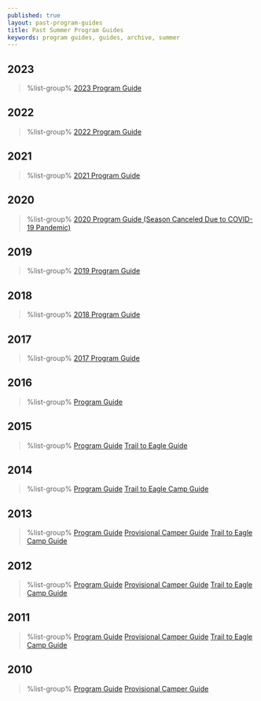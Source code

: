 ```yaml
---
published: true
layout: past-program-guides
title: Past Summer Program Guides
keywords: program guides, guides, archive, summer
---
```


## 2023
> %list-group%
> <a href="{{ site.url }}/pdf/2023/2023-program-guide.pdf" class="list-group-item">2023 Program Guide</a>

## 2022
> %list-group%
> <a href="{{ site.url }}/pdf/2022/2022-program-guide.pdf" class="list-group-item">2022 Program Guide</a>

## 2021
> %list-group%
> <a href="{{ site.url }}/pdf/2021/2021-program-guide.pdf" class="list-group-item">2021 Program Guide</a>

## 2020
> %list-group%
> <a href="{{ site.url }}/pdf/2020/2020-program-guide.pdf" class="list-group-item">2020 Program Guide (Season Canceled Due to COVID-19 Pandemic)</a>

## 2019
> %list-group%
> <a href="{{ site.url }}/pdf/2019/2019-program-guide.pdf" class="list-group-item">2019 Program Guide</a>

## 2018
> %list-group%
> <a href="{{ site.url }}/pdf/2018/2018-program-guide.pdf" class="list-group-item">2018 Program Guide</a>

## 2017
> %list-group%
> <a href="{{ site.url }}/pdf/2017/2017-program-guide.pdf" class="list-group-item">2017 Program Guide</a>

## 2016
> %list-group%
> <a href="{{ site.url }}/pdf/2016/2016-program-guide.pdf" class="list-group-item">Program Guide</a>

## 2015

> %list-group%
> <a href="{{ site.url }}/pdf/2015/program-guide.pdf" class="list-group-item">Program Guide</a>
> <a href="{{ site.url }}/pdf/2015/t2e-program-guide.pdf" class="list-group-item">Trail to Eagle Guide</a>

## 2014

> %list-group%
> <a href="{{ site.url }}/pdf/2014/14_program_guide.pdf" class="list-group-item">Program Guide</a>
> <a href="{{ site.url }}/pdf/2014/2014_T2E_Guide.pdf" class="list-group-item">Trail to Eagle Camp Guide</a>

## 2013

> %list-group%
> <a href="{{ site.url }}/pdf/2013/guides_2013ProgramGuide.pdf" class="list-group-item">Program Guide</a>
> <a href="{{ site.url }}/pdf/2013/guides_2013ProvisionalGuide.pdf" class="list-group-item">Provisional Camper Guide</a>
> <a href="{{ site.url }}/pdf/2013/guides_2013T2E.pdf" class="list-group-item">Trail to Eagle Camp Guide</a>

## 2012

> %list-group%
> <a href="{{ site.url }}/pdf/2012/guides_2012ProgramGuide.pdf" class="list-group-item">Program Guide</a>
> <a href="{{ site.url }}/pdf/2012/guides_2012Provo.pdf" class="list-group-item">Provisional Camper Guide</a>
> <a href="{{ site.url }}/pdf/2012/guides_2012T2E.pdf" class="list-group-item">Trail to Eagle Camp Guide</a>

## 2011

> %list-group%
> <a href="{{ site.url }}/pdf/2011/2011_programguide.pdf" class="list-group-item">Program Guide</a>
> <a href="{{ site.url }}/pdf/2011/2011_provoguide.pdf" class="list-group-item">Provisional Camper Guide</a>
> <a href="{{ site.url }}/pdf/2011/2011_T2EGuide.pdf" class="list-group-item">Trail to Eagle Camp Guide</a>

## 2010

> %list-group%
> <a href="{{ site.url }}/pdf/2010/guides_2010-programguide.pdf" class="list-group-item">Program Guide</a>
> <a href="{{ site.url }}/pdf/2010/2010_provoguide.pdf" class="list-group-item">Provisional Camper Guide</a>
